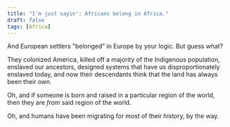```yaml
---
title: "I'm just sayin': Africans belong in Africa."
draft: false
tags: [Africa]
---
```


And European settlers "belonged" in Europe by your logic. But guess what?  
  
They colonized America, killed off a majority of the Indigenous population, enslaved our ancestors, designed systems that have us disproportionately enslaved today, and now their descendants think that the land has always been their own.  
  
Oh, and if someone is born and raised in a particular region of the world, then they are _from_ said region of the world.  
  
Oh, and humans have been migrating for most of their history, by the way.

